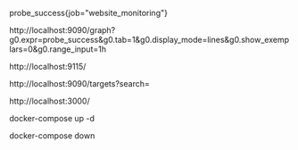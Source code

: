 probe_success{job="website_monitoring"}

http://localhost:9090/graph?g0.expr=probe_success&g0.tab=1&g0.display_mode=lines&g0.show_exemplars=0&g0.range_input=1h

http://localhost:9115/

http://localhost:9090/targets?search=

http://localhost:3000/

docker-compose up -d

docker-compose down
